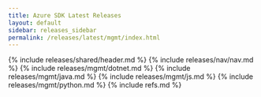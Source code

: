 ```yaml
---
title: Azure SDK Latest Releases
layout: default
sidebar: releases_sidebar
permalink: /releases/latest/mgmt/index.html
---
```

{% include releases/shared/header.md %}
{% include releases/nav/nav.md %}
{% include releases/mgmt/dotnet.md %}
{% include releases/mgmt/java.md %}
{% include releases/mgmt/js.md %}
{% include releases/mgmt/python.md %}
{% include refs.md %}